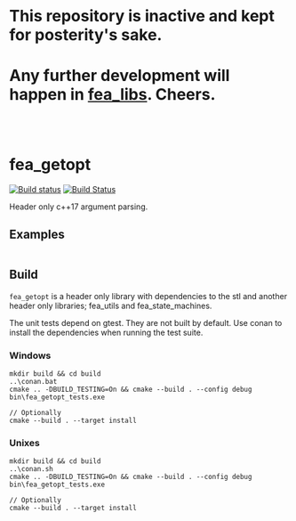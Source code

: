 <br/>

# This repository is inactive and kept for posterity's sake.
# Any further development will happen in [fea_libs](https://github.com/p-groarke/fea_libs). Cheers.
<br/>
<br/>

# fea_getopt
[![Build status](https://ci.appveyor.com/api/projects/status/v2exjtkw5699bpi4/branch/master?svg=true)](https://ci.appveyor.com/project/p-groarke/fea-getopt/branch/master)
[![Build Status](https://travis-ci.org/p-groarke/fea_getopt.svg?branch=master)](https://travis-ci.org/p-groarke/fea_getopt)

Header only c++17 argument parsing.

## Examples

```c++

```

## Build
`fea_getopt` is a header only library with dependencies to the stl and another header only libraries; fea_utils and fea_state_machines.

The unit tests depend on gtest. They are not built by default. Use conan to install the dependencies when running the test suite.

### Windows
```
mkdir build && cd build
..\conan.bat
cmake .. -DBUILD_TESTING=On && cmake --build . --config debug
bin\fea_getopt_tests.exe

// Optionally
cmake --build . --target install
```

### Unixes
```
mkdir build && cd build
..\conan.sh
cmake .. -DBUILD_TESTING=On && cmake --build . --config debug
bin\fea_getopt_tests.exe

// Optionally
cmake --build . --target install
```
